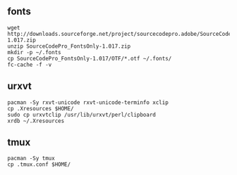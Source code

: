 
fonts
-----

    wget http://downloads.sourceforge.net/project/sourcecodepro.adobe/SourceCodePro_FontsOnly-1.017.zip
    unzip SourceCodePro_FontsOnly-1.017.zip
    mkdir -p ~/.fonts
    cp SourceCodePro_FontsOnly-1.017/OTF/*.otf ~/.fonts/
    fc-cache -f -v

urxvt
-----
    
    pacman -Sy rxvt-unicode rxvt-unicode-terminfo xclip
    cp .Xresources $HOME/
    sudo cp urxvtclip /usr/lib/urxvt/perl/clipboard
    xrdb ~/.Xresources

tmux
----

    pacman -Sy tmux
    cp .tmux.conf $HOME/


